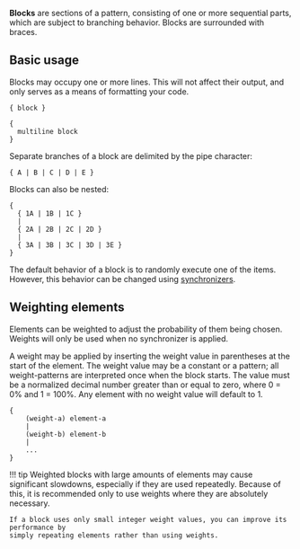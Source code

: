 **Blocks** are sections of a pattern, consisting of one or more sequential parts,
which are subject to branching behavior. Blocks are surrounded with braces.

## Basic usage

Blocks may occupy one or more lines. This will not affect their output, and only serves
as a means of formatting your code.

```rant
{ block }

{
  multiline block
}
```

Separate branches of a block are delimited by the pipe character:

```rant
{ A | B | C | D | E }
```

Blocks can also be nested:

```rant
{
  { 1A | 1B | 1C }
  |
  { 2A | 2B | 2C | 2D }
  |
  { 3A | 3B | 3C | 3D | 3E }
}
```

The default behavior of a block is to randomly execute one of the items. However, this behavior
can be changed using [synchronizers](synchronizers.md).

## Weighting elements

Elements can be weighted to adjust the probability of them being chosen.
Weights will only be used when no synchronizer is applied.

A weight may be applied by inserting the weight value in parentheses at the start of the element.
The weight value may be a constant or a pattern; all weight-patterns are interpreted once when the block starts.
The value must be a normalized decimal number greater than or equal to zero, where 0 = 0% and 1 = 100%.
Any element with no weight value will default to 1.

```rant
{
    (weight-a) element-a
    |
    (weight-b) element-b
    |
    ...
}
```

!!! tip
    Weighted blocks with large amounts of elements may cause significant slowdowns, 
    especially if they are used repeatedly. Because of this, it is recommended only to
    use weights where they are absolutely necessary.
    
    If a block uses only small integer weight values, you can improve its performance by
    simply repeating elements rather than using weights.